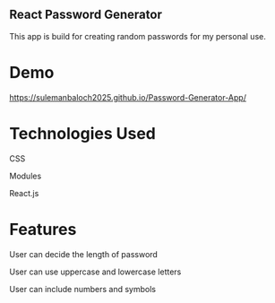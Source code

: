 
## React Password Generator

This app is build for creating random passwords for my personal use.

# Demo

https://sulemanbaloch2025.github.io/Password-Generator-App/

# Technologies Used

CSS

Modules

React.js

# Features

User can decide the length of password

User can use uppercase and lowercase letters


User can include numbers and symbols










